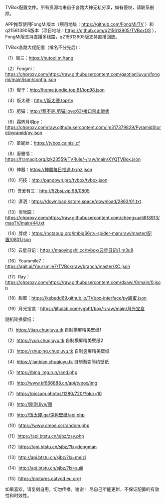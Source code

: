 TVBox配置文件。所有资源均来自于各路大神无私分享，如有侵权，请联系删除。

APP推荐使用FongMi版本（项目地址：https://github.com/FongMi/TV ）和q215613905版本（项目地址：https://github.com/q215613905/TVBoxOS ），FongMi版支持直播多线路，q215613905版支持直播回放。

TVBox各路大佬配置（排名不分先后）：

（1）唐三：https://hutool.ml/tang

（2）Fongmi：https://ghproxy.com/https://raw.githubusercontent.com/gaotianliuyun/fongmi/main/json/config.json

（3）俊于：http://home.jundie.top:81/top98.json

（4）饭太硬：http://饭太硬.top/tv

（5）肥猫：http://我不是.肥猫.love:63/接口禁止贩卖

（6）霜辉月明py：https://ghproxy.com/raw.githubusercontent.com/lm317379829/PyramidStore/pyramid/py.json

（7）菜妮丝：https://tvbox.cainisi.cf

（8）香雅情：https://framagit.org/lzk23559/TVRule/-/raw/main/XYQTVBox.json

（9）神器：https://神器每日推送.tk/pz.json

（10）巧技：http://pandown.pro/tvbox/tvbox.json

（11）吾爱有三：http://52bsj.vip:98/0805

（12）潇洒：https://download.kstore.space/download/2863/01.txt

（13）佰欣园：https://ghproxy.com/https://raw.githubusercontent.com/chengxueli818913/maoTV/main/44.txt

（14）胖虎：https://notabug.org/imbig66/tv-spider-man/raw/master/配置/0801.json

（15）云星日记：https://maoyingshi.cc/tvbox/云星日记/1.m3u8

（16）Yoursmile7：https://agit.ai/Yoursmile7/TVBox/raw/branch/master/XC.json

（17）Ray：https://ghproxy.com/https://raw.githubusercontent.com/dxawi/0/main/0.json

（18）甜蜜：https://kebedd69.github.io/TVbox-interface/py甜蜜.json

（19）月光宝盒：https://jihulab.com/ygbh1/box/-/raw/main/月光宝盒

随机轮换壁纸：

（1）https://tian.chuqiuyu.tk  自制横屏精美壁纸1

（2）https://yun.chuqiuyu.tk  自制横屏精美壁纸2

（3）https://shuping.chuqiuyu.tk  自制竖屏精美壁纸

（4）https://jianbian.chuqiuyu.tk  自制渐变简约壁纸

（5）https://bing.img.run/rand.php

（6）http://www.kf666888.cn/api/tvbox/img

（7）https://picsum.photos/1280/720/?blur=10

（8）http://刚刚.live/图

（9）http://饭太硬.ga/深色壁纸/api.php

（10）https://www.dmoe.cc/random.php

（11）https://api.btstu.cn/sjbz/zsy.php

（12）https://api.btstu.cn/sjbz/?lx=dongman

（13）http://api.btstu.cn/sjbz/?lx=meizi

（14）http://api.btstu.cn/sjbz/?lx=suiji

（15）https://pictures.catvod.eu.org/

如果喜欢，请复刻自用，切勿传播。谢谢！
尽自己所能更新，不保证配置的有效性和时效性。
